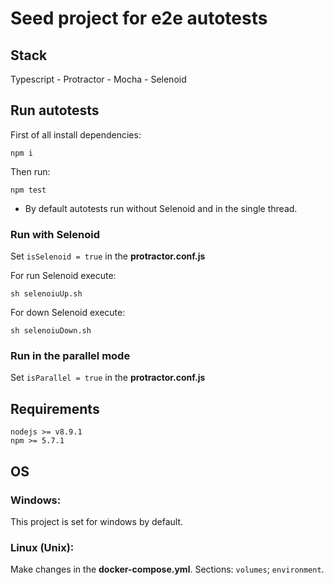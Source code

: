 # Seed project for e2e autotests

## Stack
Typescript - Protractor - Mocha - Selenoid

## Run autotests

First of all install dependencies:
```
npm i
```

Then run:
```
npm test
```

* By default autotests run without Selenoid and in the single thread.

### Run with Selenoid
Set `isSelenoid = true` in the **protractor.conf.js**

For run Selenoid execute:
```
sh selenoiuUp.sh
```

For down Selenoid execute:
```
sh selenoiuDown.sh
```

### Run in the parallel mode
Set `isParallel = true` in the **protractor.conf.js**

## Requirements
    nodejs >= v8.9.1
    npm >= 5.7.1

## OS

### Windows:
This project is set for windows by default.

### Linux (Unix):
Make changes in the **docker-compose.yml**. Sections: `volumes`; `environment`.
